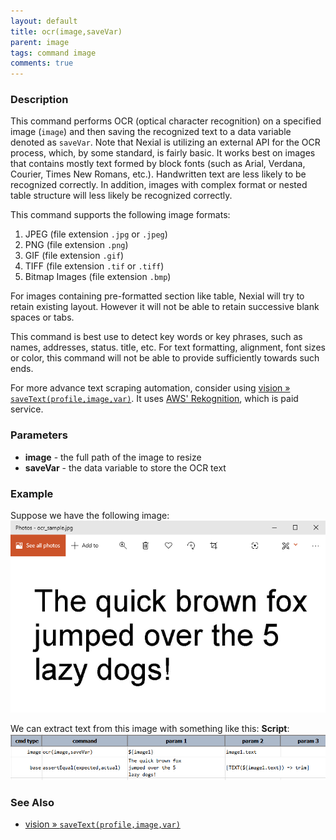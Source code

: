 ```yaml
---
layout: default
title: ocr(image,saveVar)
parent: image
tags: command image
comments: true
---
```



### Description
This command performs OCR (optical character recognition) on a specified image (`image`) and then saving the 
recognized text to a data variable denoted as `saveVar`. Note that Nexial is utilizing an external API for the OCR 
process, which, by some standard, is fairly basic. It works best on images that contains mostly text formed by block
fonts (such as Arial, Verdana, Courier, Times New Romans, etc.). Handwritten text are less likely to be recognized 
correctly. In addition, images with complex format or nested table structure will less likely be recognized correctly.

This command supports the following image formats:
1. JPEG (file extension `.jpg` or `.jpeg`)
2. PNG (file extension `.png`)
3. GIF (file extension `.gif`)
4. TIFF (file extension `.tif` or `.tiff`)
5. Bitmap Images (file extension `.bmp`)

For images containing pre-formatted section like table, Nexial will try to retain existing layout. However it will not 
be able to retain successive blank spaces or tabs.

This command is best use to detect key words or key phrases, such as names, addresses, status. title, etc. For text 
formatting, alignment, font sizes or color, this command will not be able to provide sufficiently towards such ends.

For more advance text scraping automation, consider using 
[vision &raquo; `saveText(profile,image,var)`](../aws.vision/saveText(profile,image,var)). It uses 
<a href="https://aws.amazon.com/rekognition/" class="external_link" target="_nexial_target">AWS' Rekognition</a>, 
which is paid service.


### Parameters
- **image** - the full path of the image to resize
- **saveVar** - the data variable to store the OCR text


### Example
Suppose we have the following image:<br/>
![](image/ocr_02.png)

We can extract text from this image with something like this: 
**Script**:<br/>
![](image/ocr_01.png)


### See Also
- [vision &raquo; `saveText(profile,image,var)`](../aws.vision/saveText(profile,image,var))
